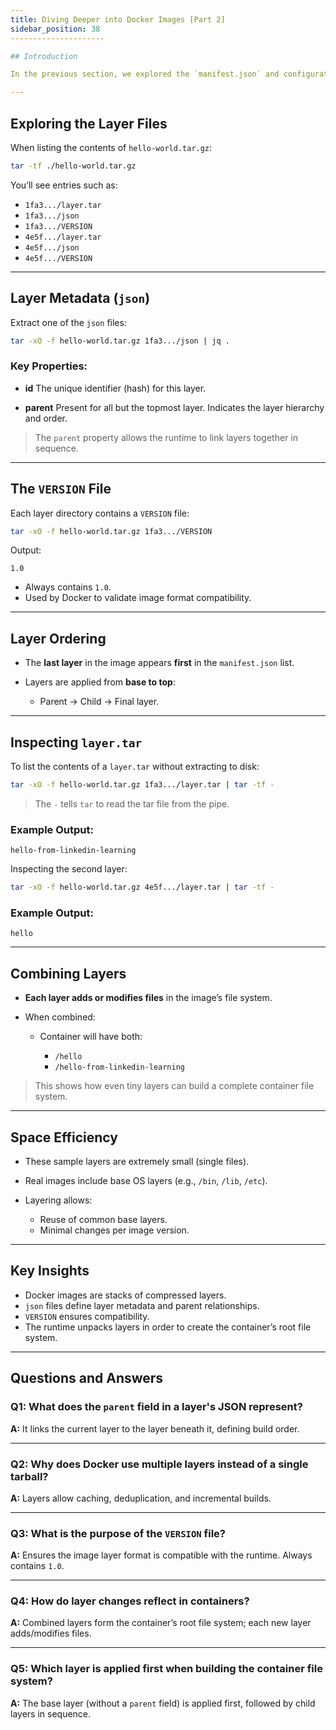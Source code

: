 ```yaml
---
title: Diving Deeper into Docker Images [Part 2]
sidebar_position: 38
---------------------

## Introduction

In the previous section, we explored the `manifest.json` and configuration file of a Docker image. Now, we take a closer look at **image layers**, the `json` metadata per layer, and how the runtime combines these to form the container's file system.

---
```


## Exploring the Layer Files

When listing the contents of `hello-world.tar.gz`:

```bash
tar -tf ./hello-world.tar.gz
```

You’ll see entries such as:

- `1fa3.../layer.tar`
- `1fa3.../json`
- `1fa3.../VERSION`
- `4e5f.../layer.tar`
- `4e5f.../json`
- `4e5f.../VERSION`

---

## Layer Metadata (`json`)

Extract one of the `json` files:

```bash
tar -xO -f hello-world.tar.gz 1fa3.../json | jq .
```

### Key Properties:

- **id** The unique identifier (hash) for this layer.

- **parent** Present for all but the topmost layer. Indicates the layer
  hierarchy and order.

> The `parent` property allows the runtime to link layers together in sequence.

---

## The `VERSION` File

Each layer directory contains a `VERSION` file:

```bash
tar -xO -f hello-world.tar.gz 1fa3.../VERSION
```

Output:

```
1.0
```

- Always contains `1.0`.
- Used by Docker to validate image format compatibility.

---

## Layer Ordering

- The **last layer** in the image appears **first** in the `manifest.json` list.
- Layers are applied from **base to top**:

  - Parent → Child → Final layer.

---

## Inspecting `layer.tar`

To list the contents of a `layer.tar` without extracting to disk:

```bash
tar -xO -f hello-world.tar.gz 1fa3.../layer.tar | tar -tf -
```

> The `-` tells `tar` to read the tar file from the pipe.

### Example Output:

```
hello-from-linkedin-learning
```

Inspecting the second layer:

```bash
tar -xO -f hello-world.tar.gz 4e5f.../layer.tar | tar -tf -
```

### Example Output:

```
hello
```

---

## Combining Layers

- **Each layer adds or modifies files** in the image’s file system.
- When combined:

  - Container will have both:

    - `/hello`
    - `/hello-from-linkedin-learning`

> This shows how even tiny layers can build a complete container file system.

---

## Space Efficiency

- These sample layers are extremely small (single files).

- Real images include base OS layers (e.g., `/bin`, `/lib`, `/etc`).

- Layering allows:

  - Reuse of common base layers.
  - Minimal changes per image version.

---

## Key Insights

- Docker images are stacks of compressed layers.
- `json` files define layer metadata and parent relationships.
- `VERSION` ensures compatibility.
- The runtime unpacks layers in order to create the container’s root file
  system.

---

## Questions and Answers

### Q1: What does the `parent` field in a layer's JSON represent?

**A:** It links the current layer to the layer beneath it, defining build order.

---

### Q2: Why does Docker use multiple layers instead of a single tarball?

**A:** Layers allow caching, deduplication, and incremental builds.

---

### Q3: What is the purpose of the `VERSION` file?

**A:** Ensures the image layer format is compatible with the runtime. Always
contains `1.0`.

---

### Q4: How do layer changes reflect in containers?

**A:** Combined layers form the container’s root file system; each new layer
adds/modifies files.

---

### Q5: Which layer is applied first when building the container file system?

**A:** The base layer (without a `parent` field) is applied first, followed by
child layers in sequence.
